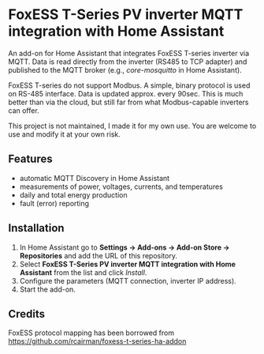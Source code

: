 # FoxESS T-Series PV inverter MQTT integration with Home Assistant

An add-on for Home Assistant that integrates FoxESS T-series inverter via MQTT.
Data is read directly from the inverter (RS485 to TCP adapter) and published to the MQTT broker
(e.g., *core-mosquitto* in Home Assistant).

FoxESS T-series do not support Modbus. A simple, binary protocol is used on RS-485 interface. Data is updated approx. every 90sec. This is much better than via the cloud, but still far from what Modbus-capable inverters can offer.

This project is not maintained, I made it for my own use. You are welcome to use and modify it at your own risk.

## Features
- automatic MQTT Discovery in Home Assistant
- measurements of power, voltages, currents, and temperatures
- daily and total energy production
- fault (error) reporting

## Installation
1. In Home Assistant go to **Settings → Add-ons → Add-on Store → Repositories**
   and add the URL of this repository.
2. Select **FoxESS T-Series PV inverter MQTT integration with Home Assistant** from the list and click *Install*.
3. Configure the parameters (MQTT connection, inverter IP address).
4. Start the add-on.

## Credits
FoxESS protocol mapping has been borrowed from https://github.com/rcairman/foxess-t-series-ha-addon